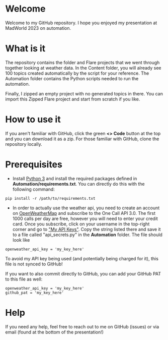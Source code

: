 # Welcome
Welcome to my GitHub repository. I hope you enjoyed my presentation at MadWorld 2023 on automation. 

# What is it
The repository contains the folder and Flare projects that we went through together looking at weather data. In the Content folder, you will already see 100 topics created automatically by the script for your reference. The Automation folder contains the Python scripts needed to run the automation. 

Finally, I zipped an empty project with no generated topics in there. You can import this Zipped Flare project and start from scratch if you like.

# How to use it
If you aren't familiar with GitHub, click the green **<> Code** button at the top and you can download it as a zip. For those familiar with GitHub, clone the repository locally.

# Prerequisites
* Install [Python 3](https://www.python.org/downloads/) and install the required packages defined in **Automation/requirements.txt**. You can directly do this with the following command:

```
pip install -r /path/to/requirements.txt
```

* In order to actually use the weather api, you need to create an account on [OpenWeatherMap](openweathermap.org/api) and subscribe to the One Call API 3.0. The first 1000 calls per day are free, however you will need to enter your credit card. Once you subscribe, click on your username in the top-right corner and go to ["My API Keys"](https://home.openweathermap.org/api_keys). Copy the string listed there and save it to a file called "api_secrets.py" in the **Automation** folder. The file should look like
```
openweather_api_key = 'my_key_here'
```
To avoid my API key being used (and potentially being charged for it), this file is not synced to GitHub! 

If you want to also commit directly to GitHub, you can add your GitHub PAT to this file as well:
```
openweather_api_key = 'my_key_here'
github_pat = 'my_key_here'
```
# Help
If you need any help, feel free to reach out to me on GitHub (issues) or via email (found at the bottom of the presentation!)
